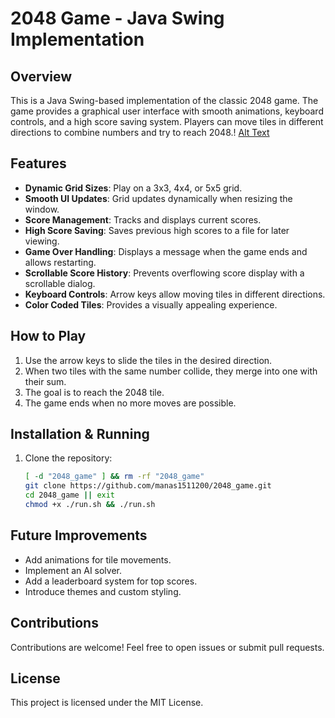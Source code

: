 # 2048 Game - Java Swing Implementation

## Overview
This is a Java Swing-based implementation of the classic 2048 game. The game provides a graphical user interface with smooth animations, keyboard controls, and a high score saving system. Players can move tiles in different directions to combine numbers and try to reach 2048.!
[Alt Text](https://github.com/user-attachments/assets/2454e523-7f57-4ca0-8162-32e59dca4d0c)

## Features
- **Dynamic Grid Sizes**: Play on a 3x3, 4x4, or 5x5 grid.
- **Smooth UI Updates**: Grid updates dynamically when resizing the window.
- **Score Management**: Tracks and displays current scores.
- **High Score Saving**: Saves previous high scores to a file for later viewing.
- **Game Over Handling**: Displays a message when the game ends and allows restarting.
- **Scrollable Score History**: Prevents overflowing score display with a scrollable dialog.
- **Keyboard Controls**: Arrow keys allow moving tiles in different directions.
- **Color Coded Tiles**: Provides a visually appealing experience.

## How to Play
1. Use the arrow keys to slide the tiles in the desired direction.
2. When two tiles with the same number collide, they merge into one with their sum.
3. The goal is to reach the 2048 tile.
4. The game ends when no more moves are possible.

## Installation & Running
1. Clone the repository:
   ```sh
   [ -d "2048_game" ] && rm -rf "2048_game"
   git clone https://github.com/manas1511200/2048_game.git
   cd 2048_game || exit
   chmod +x ./run.sh && ./run.sh
    ```

## Future Improvements
- Add animations for tile movements.
- Implement an AI solver.
- Add a leaderboard system for top scores.
- Introduce themes and custom styling.

## Contributions
Contributions are welcome! Feel free to open issues or submit pull requests.

## License
This project is licensed under the MIT License.

